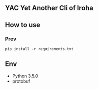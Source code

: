 
## YAC Yet Another Cli of Iroha

## How to use


### Prev
```
pip install -r requirements.txt 
```



## Env
- Python 3.5.0
- protobuf